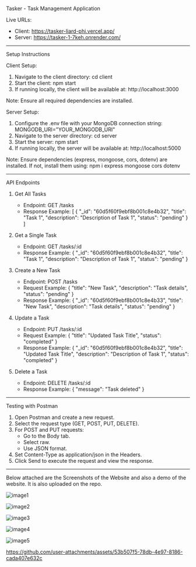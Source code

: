
Tasker - Task Management Application

Live URLs:
- Client: https://tasker-liard-phi.vercel.app/
- Server: https://tasker-1-7keh.onrender.com/

--------------------------------
Setup Instructions

Client Setup:
1. Navigate to the client directory:
   cd client
2. Start the client:
   npm start
3. If running locally, the client will be available at:
   http://localhost:3000

Note: Ensure all required dependencies are installed.

Server Setup:
1. Configure the .env file with your MongoDB connection string:
   MONGODB_URI="YOUR_MONGODB_URI"
2. Navigate to the server directory:
   cd server
3. Start the server:
   npm start
4. If running locally, the server will be available at:
   http://localhost:5000

Note: Ensure dependencies (express, mongoose, cors, dotenv) are installed.
If not, install them using:
   npm i express mongoose cors dotenv

--------------------------------
API Endpoints

1. Get All Tasks
   - Endpoint: GET /tasks
   - Response Example:
     [
       {
         "_id": "60d5f60f9ebf8b001c8e4b32",
         "title": "Task 1",
         "description": "Description of Task 1",
         "status": "pending"
       }
     ]

2. Get a Single Task
   - Endpoint: GET /tasks/:id
   - Response Example:
     {
       "_id": "60d5f60f9ebf8b001c8e4b32",
       "title": "Task 1",
       "description": "Description of Task 1",
       "status": "pending"
     }

3. Create a New Task
   - Endpoint: POST /tasks
   - Request Example:
     {
       "title": "New Task",
       "description": "Task details",
       "status": "pending"
     }
   - Response Example:
     {
       "_id": "60d5f60f9ebf8b001c8e4b33",
       "title": "New Task",
       "description": "Task details",
       "status": "pending"
     }

4. Update a Task
   - Endpoint: PUT /tasks/:id
   - Request Example:
     {
       "title": "Updated Task Title",
       "status": "completed"
     }
   - Response Example:
     {
       "_id": "60d5f60f9ebf8b001c8e4b32",
       "title": "Updated Task Title",
       "description": "Description of Task 1",
       "status": "completed"
     }

5. Delete a Task
   - Endpoint: DELETE /tasks/:id
   - Response Example:
     {
       "message": "Task deleted"
     }

--------------------------------
Testing with Postman

1. Open Postman and create a new request.
2. Select the request type (GET, POST, PUT, DELETE).
3. For POST and PUT requests:
   - Go to the Body tab.
   - Select raw.
   - Use JSON format.
4. Set Content-Type as application/json in the Headers.
5. Click Send to execute the request and view the response.

--------------------------------





Below attached are the Screenshots of the Website and also a demo of the website. It is also uploaded on the repo.


![image1](https://github.com/user-attachments/assets/b56190a1-1172-46a3-9b79-25361eace5cc)

![image2](https://github.com/user-attachments/assets/c1b10b99-fc6c-4175-abeb-fa1dbdee679d)

![image3](https://github.com/user-attachments/assets/68e863e3-201e-44fc-8534-2894bc211062)

![image4](https://github.com/user-attachments/assets/b376d13d-3a9e-4bc9-a8ad-608abb211cb1)

![image5](https://github.com/user-attachments/assets/70a8bd5e-a220-4b68-b2a2-12e839b4801a)




https://github.com/user-attachments/assets/53b507f5-78db-4e97-8186-cada407e632c



